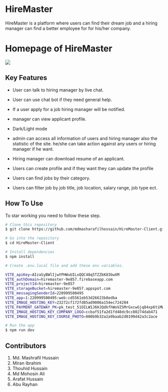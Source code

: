 # HireMaster
HireMaster is a platform where users can find their dream job and a hiring manager can find a better employee for for his/her company.



# Homepage of HireMaster

![](https://i.ibb.co/gJcKyrV/screencapture-hiremaster-netlify-app-2024-03-07-13-00-22.jpg)


## Key Features

* User can talk to hiring manager by live chat.

* User can use chat bot if they need general help.
  
* If a user apply for a job hiring manager will be notified.  

* manager can view applicant profile.

* Dark/Light mode

* admin can access all information of users and hiring manager also the statistic of the site. he/she can take action against any users or hiring manager if he want.

* Hiring manager can download resume of an applicant.

* Users can create profile and if they want they can update the profile

* Users can find jobs by their category.

* Users can filter job by job title, job location, salary range, job type ect.


## How To Use

To star working you need to follow these step.

```bash
# Clone this repository
$ git clone https://github.com/mdmasharafilhossain/HireMaster-Client.git

# Go into the repository
$ cd HireMaster-Client

# Install dependencies
$ npm install

# Create .env.local file and add these env variables.

VITE_apiKey=AIzaSyBWlIjwYPHWuUILxQQC48q5TZZkK83bwXM 
VITE_authDomain=hiremaster-9e857.firebaseapp.com
VITE_projectId=hiremaster-9e857
VITE_storageBucket=hiremaster-9e857.appspot.com
VITE_messagingSenderId=220999500495
VITE_app=1:220999500495:web:cd5561eb53d26623b8edba
VITE_IMAGE_HOSTING_KEY=23272cf172fd85ad9006a154ec724204
VITE_PAYMENT_GATEWAY_PK=pk_test_51OILW1J6HJQdkfhWoVZSMrGxcwGjq84xp6tiMWTTLI8XjyOSYrfhxnPlqXjIwdXQqYmPzBUVfchI1BzIY1iQrwoB009SocRKXc
VITE_IMAGE_HOSTING_KEY_COMPANY_LOGO=ccbaf51fa2d1fd48dc9cc80274dab471
VITE_IMAGE_HOSTING_KEY_COURSE_PHOTO=000b9b32a2a9baab2d0199d42a3c2ace

# Run the app
$ npm run dev

```
## Contributors
1. Md. Mashrafil Hussain
2. Miran Ibrahim
3. Thouhid Hussain
4. Md Mohosin Ali
5. Arafat Hussain 
6. Abu Rayhan











